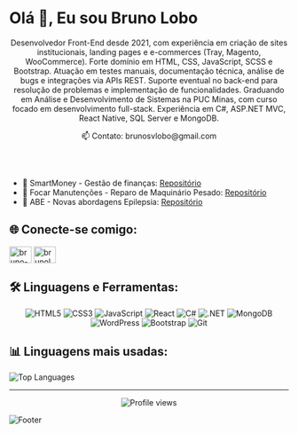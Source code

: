 # Olá 👋, Eu sou Bruno Lobo

<p align="center">
Desenvolvedor Front-End desde 2021, com experiência em criação de sites institucionais, landing pages e e-commerces (Tray, Magento, WooCommerce). Forte domínio em HTML, CSS, JavaScript, SCSS e Bootstrap. Atuação em testes manuais, documentação técnica, análise de bugs e integrações via APIs REST. Suporte eventual no back-end para resolução de problemas e implementação de funcionalidades. Graduando em Análise e Desenvolvimento de Sistemas na PUC Minas, com curso focado em desenvolvimento full-stack. Experiência em C#, ASP.NET MVC, React Native, SQL Server e MongoDB.
</p>
<p align="center">
📫 Contato: brunosvlobo@gmail.com
</p>
<br>
<br>

* 🔭 SmartMoney - Gestão de finanças: <a href="https://github.com/brunolobo0/SmartMoney-PUC-Minas" target="_blank">Repositório</a>
* 🔭 Focar Manutenções - Reparo de Maquinário Pesado: <a href="https://github.com/brunolobo0/Focar-Manutencoes-PUC-Minas" target="_blank">Repositório</a>
* 🔭 ABE - Novas abordagens Epilepsia: <a href="https://github.com/brunolobo0/LP-ABE-Novas-abordagens-Epilepsia" target="_blank">Repositório</a>

## 🌐 Conecte-se comigo:

<p align="left">
<a href="https://linkedin.com/in/bruno-sv-lobo" target="blank"><img align="center" src="https://raw.githubusercontent.com/rahuldkjain/github-profile-readme-generator/master/src/images/icons/Social/linked-in-alt.svg" alt="bruno-lobo" height="30" width="40" /></a>
<a href="https://instagram.com/brinolobo" target="blank"><img align="center" src="https://raw.githubusercontent.com/rahuldkjain/github-profile-readme-generator/master/src/images/icons/Social/instagram.svg" alt="brunolobo0" height="30" width="40" /></a>
</p>

## 🛠️ Linguagens e Ferramentas:

<div align="center">

![HTML5](https://img.shields.io/badge/HTML5-E34F26?style=for-the-badge&logo=html5&logoColor=white)
![CSS3](https://img.shields.io/badge/CSS3-1572B6?style=for-the-badge&logo=css3&logoColor=white)
![JavaScript](https://img.shields.io/badge/JavaScript-F7DF1E?style=for-the-badge&logo=javascript&logoColor=black)
![React](https://img.shields.io/badge/React-20232A?style=for-the-badge&logo=react&logoColor=61DAFB)
![C#](https://img.shields.io/badge/C%23-239120?style=for-the-badge&logo=c-sharp&logoColor=white)
![.NET](https://img.shields.io/badge/.NET-5C2D91?style=for-the-badge&logo=.net&logoColor=white)
![MongoDB](https://img.shields.io/badge/MongoDB-4EA94B?style=for-the-badge&logo=mongodb&logoColor=white)
![WordPress](https://img.shields.io/badge/WordPress-21759B?style=for-the-badge&logo=wordpress&logoColor=white)
![Bootstrap](https://img.shields.io/badge/Bootstrap-563D7C?style=for-the-badge&logo=bootstrap&logoColor=white)
![Git](https://img.shields.io/badge/Git-F05032?style=for-the-badge&logo=git&logoColor=white)

</div>

## 📊 Linguagens mais usadas:

<div>
  <img src="https://github-readme-stats.vercel.app/api/top-langs?username=brunolobo0&show_icons=true&locale=pt-br&layout=compact&hide_border=true&bg_color=0a0e1a&title_color=00d4ff&text_color=ffffff&icon_color=00d4ff" alt="Top Languages" />
</div>

---

<div align="center">
  <img src="https://komarev.com/ghpvc/?username=brunolobo0&label=Visualizações%20do%20Perfil&color=00d4ff&style=flat" alt="Profile views" />
</div>

![Footer](https://capsule-render.vercel.app/api?type=waving&color=0:0f1419,50:1a1f2e,100:0a0e1a&height=120&section=footer)
